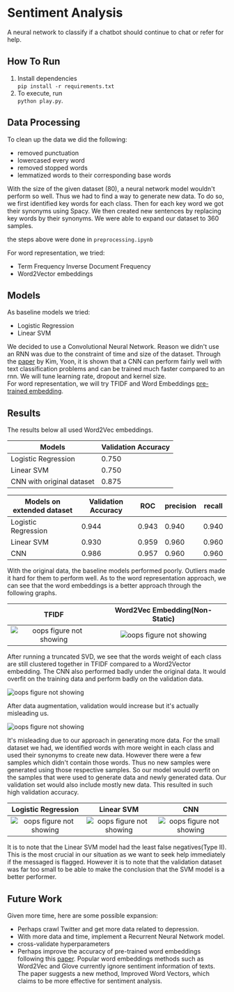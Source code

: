 Sentiment Analysis
=====================

A neural network to classify if a chatbot should continue to chat or refer for help. 

How To Run
------------

1. Install dependencies  
```pip install -r requirements.txt```
2. To execute, run   
    ```python play.py```.

Data Processing
------------

To clean up the data we did the following:
* removed punctuation
* lowercased every word
* removed stopped words
* lemmatized words to their corresponding base words  

With the size of the given dataset (80), a neural network model wouldn't perform so well. Thus we had to find a way to generate new data. To do so, we first identified key words for each class. Then for each key word we got their synonyms using Spacy. We then created new sentences by replacing key words by their synonyms. We were able to expand our dataset to 360 samples.  

the steps above were done in `preprocessing.ipynb`  

For word representation, we tried:
* Term Frequency Inverse Document Frequency
* Word2Vector embeddings

Models
------------

As baseline models we tried:
* Logistic Regression
* Linear SVM  

 
We decided to use a Convolutional Neural Network. Reason we didn't use an RNN was due to the constraint of time and size of the dataset. Through the [paper](https://arxiv.org/pdf/1408.5882.pdf) by Kim, Yoon, it is shown that a CNN can perform fairly well with text classification problems and can be trained much faster compared to an rnn. We will tune learning rate, dropout and kernel size.  
For word representation, we will try TFIDF and Word Embeddings [pre-trained embedding](https://code.google.com/archive/p/word2vec/). 

Results
------------

The results below all used Word2Vec embeddings.    

 Models | Validation Accuracy 
 -------- | ---------- 
 Logistic Regression | 0.750
 Linear SVM | 0.750 |
 CNN with original dataset | 0.875

 Models on extended dataset | Validation Accuracy | ROC | precision | recall
 -------- | ---------- | --------- | ------- | --------
 Logistic Regression| 0.944 | 0.943 | 0.940 | 0.940
 Linear SVM | 0.930 | 0.959 | 0.960 | 0.960 
 CNN | 0.986 | 0.957 | 0.960 | 0.960

With the original data, the baseline models performed poorly. Outliers made it hard for them to perform well. As to the word representation approach, we can see that the word embeddings is a better approach through the following graphs.  


 TFIDF             |  Word2Vec Embedding(Non-Static)     
:-------------------------:|:-------------------------: 
![oops figure not showing](https://github.com/HashBrownMap/datalogue-challenge/blob/master/embeddings/tfidf.png)  |  ![oops figure not showing](https://github.com/HashBrownMap/datalogue-challenge/blob/master/embeddings/w2v.png) 

 
 After running a truncated SVD, we see that the words weight of each class are still clustered together in TFIDF compared to a Word2Vector embedding. The CNN also performed badly under the original data. It would overfit on the training data and perform badly on the validation data.    


![oops figure not showing](https://github.com/HashBrownMap/datalogue-challenge/blob/master/original_history.png)

After data augmentation, validation would increase but it's actually misleading us.   

![oops figure not showing](https://github.com/HashBrownMap/datalogue-challenge/blob/master/history.png)

It's misleading due to our approach in generating more data. For the small dataset we had, we identified words with more weight in each class and used their synonyms to create new data. However there were a few samples which didn't contain those words. Thus no new samples were generated using those respective samples. So our model would overfit on the samples that were used to generate data and newly generated data. Our validation set would also include mostly new data. This resulted in such high validation accuracy.  

Logistic Regression             |  Linear SVM           | CNN
:-------------------------:|:-------------------------: | :------------------:
![oops figure not showing](https://github.com/HashBrownMap/datalogue-challenge/blob/master/models/lr_additional_cmatrix.png)  |  ![oops figure not showing](https://github.com/HashBrownMap/datalogue-challenge/blob/master/models/svm_additional_cmatrix.png) | ![oops figure not showing](https://github.com/HashBrownMap/datalogue-challenge/blob/master/cnn_additional_cmatrix.png)

It is to note that the Linear SVM model had the least false negatives(Type II). This is the most crucial in our situation as we want to seek help immediately if the messaged is flagged. However it is to note that the validation dataset was far too small to be able to make the conclusion that the SVM model is a better performer.

Future Work
------------

Given more time, here are some possible expansion:
* Perhaps crawl Twitter and get more data related to depression.
* With more data and time, implement a Recurrent Neural Network model. 
* cross-validate hyperparameters
* Perhaps improve the accuracy of pre-trained word embeddings following this [paper](https://arxiv.org/pdf/1711.08609.pdf). Popular word embeddings methods such as Word2Vec and Glove currently ignore sentiment information of texts. The paper suggests a new method, Improved Word Vectors, which claims to be more effective for sentiment analysis.
